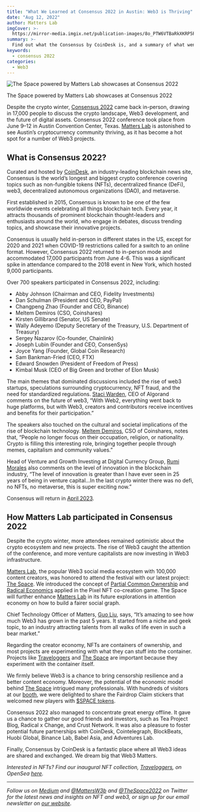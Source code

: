 ```yaml
---
title: "What We Learned at Consensus 2022 in Austin: Web3 is Thriving"
date: "Aug 12, 2022"
author: Matters Lab
imgCover: >-
  https://mirror-media.imgix.net/publication-images/8o_PTW6VTBaRkXKRP5PZ5.jpeg?height=683&width=1366&h=683&w=1366&auto=compress
summary: >-
  Find out what the Consensus by CoinDesk is, and a summary of what went down and what we learnt at Consensus 2022 in Austin, Texas.
keywords:
  - consensus 2022
categories:
  - Web3
---
```


<script>
import Tweet from "$lib/components/Tweet.svelte";
// import { Tweet, Timeline } from 'svelte-twitter-widgets';
</script>

![The Space powered by Matters Lab showcases at Consensus 2022](https://images.mirror-media.xyz/publication-images/dpDbXTrB_Xz8Rmd1KRygR.jpeg?height=1477&width=1108&size=medium)

<figcaption>The Space powered by Matters Lab showcases at Consensus 2022</figcaption>

<Tweet id="1534784209080176640"/>

Despite the crypto winter, [Consensus 2022](https://www.coindesk.com/consensus2022/) came back in-person, drawing in 17,000 people to discuss the crypto landscape, Web3 development, and the future of digital assets. Consensus 2022 conference took place from June 9–12 in Austin Convention Center, Texas. [Matters Lab](https://matters-lab.io/) is astonished to see Austin’s cryptocurrency community thriving, as it has become a hot spot for a number of Web3 projects.

## What is Consensus 2022?

Curated and hosted by [CoinDesk](https://www.coindesk.com/), an industry-leading blockchain news site, Consensus is the world’s longest and biggest crypto conference covering topics such as non-fungible tokens (NFTs), decentralized finance (DeFi), web3, decentralized autonomous organizations (DAO), and metaverse.

First established in 2015, Consensus is known to be one of the few worldwide events celebrating all things blockchain tech. Every year, it attracts thousands of prominent blockchain thought-leaders and enthusiasts around the world, who engage in debates, discuss trending topics, and showcase their innovative projects.

Consensus is usually held in-person in different states in the US, except for 2020 and 2021 when COVID-19 restrictions called for a switch to an online format. However, Consensus 2022 returned to in-person mode and accommodated 17,000 participants from June 4-6. This was a significant spike in attendance compared to the 2018 event in New York, which hosted 9,000 participants.

Over 700 speakers participated in Consensus 2022, including:

- Abby Johnson (Chairman and CEO, Fidelity Investments)
- Dan Schulman (President and CEO, PayPal)
- Changpeng Zhao (Founder and CEO, Binance)
- Meltem Demiros (CSO, Coinshares)
- Kirsten Gillibrand (Senator, US Senate)
- Wally Adeyemo (Deputy Secretary of the Treasury, U.S. Department of Treasury)
- Sergey Nazarov (Co-founder, Chainlink)
- Joseph Lubin (Founder and CEO, ConsenSys)
- Joyce Yang (Founder, Global Coin Research)
- Sam Bankman-Fried (CEO, FTX)
- Edward Snowden (President of Freedom of Press)
- Kimbal Musk (CEO of Big Green and brother of Elon Musk)

The main themes that dominated discussions included the rise of web3 startups, speculations surrounding cryptocurrency, NFT fraud, and the need for standardized regulations. [Staci Warden](https://www.linkedin.com/in/staci-warden-b15268b9), CEO of Algorand comments on the future of web3, “With Web2, everything went back to huge platforms, but with Web3, creators and contributors receive incentives and benefits for their participation.”

The speakers also touched on the cultural and societal implications of the rise of blockchain technology. [Meltem Demiros](https://www.meltemdemirors.com/), CSO of Coinshares, notes that, “People no longer focus on their occupation, religion, or nationality. Crypto is filling this interesting role, bringing together people through memes, capitalism and community values.”

Head of Venture and Growth Investing at Digital Currency Group, [Rumi Morales](https://www.linkedin.com/in/rumimorales) also comments on the level of innovation in the blockchain industry, “The level of innovation is greater than I have ever seen in 25 years of being in venture capital...In the last crypto winter there was no defi, no NFTs, no metaverse, this is super exciting now.”

Consensus will return in [April 2023](https://www.coindesk.com/consensus2022/).

## How Matters Lab participated in Consensus 2022

Despite the crypto winter, more attendees remained optimistic about the crypto ecosystem and new projects. The rise of Web3 caught the attention of the conference, and more venture capitalists are now investing in Web3 infrastructure.

[Matters Lab](https://matters-lab.io/), the popular Web3 social media ecosystem with 100,000 content creators, was honored to attend the festival with our latest project: [The Space](https://thespace.game/). We introduced the concept of [Partial Common Ownership](https://medium.com/geekculture/radical-markets-blockchain-monopoly-how-a-draw-to-earn-game-imagines-the-redistribution-of-ba3fa361cefc) and [Radical Economics](https://medium.com/coinmonks/radical-markets-can-work-on-blockchain-our-web3-experiment-the-space-shows-how-1b5d49b91d27) applied in the Pixel NFT co-creation game. The Space will further enhance [Matters Lab](https://matters-lab.io/) in its future explorations in attention economy on how to build a fairer social graph.

Chief Technology Officer of Matters, [Guo Liu](https://www.linkedin.com/in/guoliu), says, “It’s amazing to see how much Web3 has grown in the past 5 years. It started from a niche and geek topic, to an industry attracting talents from all walks of life even in such a bear market.”

<Tweet id="1535711822874963968"/>

Regarding the creator economy, NFTs are containers of ownership, and most projects are experimenting with what they can stuff into the container. Projects like [Traveloggers](https://traveloggers.matters.news/) and [The Space](https://thespace.game/) are important because they experiment with the container itself.

<Tweet id="1535169699310252033"/>

We firmly believe Web3 is a chance to bring censorship resilience and a better content economy. Moreover, the potential of the economic model behind [The Space](https://thespace.game/) intrigued many professionals. With hundreds of visitors at our [booth](https://matterslab.medium.com/visit-the-space-first-co-create-nft-pixel-game-at-consensus-2022-for-special-airdrop-b57212cbdb70), we were delighted to share the Fairdrop Claim stickers that welcomed new players with [$SPACE tokens](https://wiki.thespace.game/introducing-space-token).

<Tweet id="1535784641629593600"/>

<Tweet id="1535343030823026688"/>

Consensus 2022 also managed to concentrate great energy offline. It gave us a chance to gather our good friends and investors, such as Tea Project Blog, Radical x Change, and Crust Network. It was also a pleasure to foster potential future partnerships with CoinDesk, Cointelegraph, BlockBeats, Huobi Global, Binance Lab, Babel Asia, and Adventures Lab.

Finally, Consensus by CoinDesk is a fantastic place where all Web3 ideas are shared and exchanged. We dream big that Web3 Matters.

_Interested in NFTs? Find our inaugural NFT collection, [Traveloggers](https://traveloggers.matters.news/), on OpenSea [here](https://opensea.io/collection/traveloggers)._

---

_Follow us on [Medium](https://matterslab.medium.com/) and [@MattersW3b](https://twitter.com/MattersW3b) and [@TheSpace2022](https://twitter.com/TheSpace2022) on Twitter for the latest news and insights on NFT and web3, or sign up for our email newsletter on [our website](https://matters-lab.io/)._
